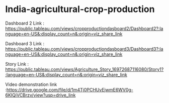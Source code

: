 # India-agricultural-crop-production


Dashboard 2 Link : https://public.tableau.com/views/cropproductiondasboard2/Dashboard2?:language=en-US&:display_count=n&:origin=viz_share_link

Dashboard 3 Link : https://public.tableau.com/views/cropproductiondasboard3/Dashboard3?:language=en-US&:display_count=n&:origin=viz_share_link

Story Link : https://public.tableau.com/views/Agriculture_Story_16972687116080/Story1?:language=en-US&:display_count=n&:origin=viz_share_link

Video demonstration link :https://drive.google.com/file/d/1m4Tj0PCHUvEjwmE6WV0g-6KIQiVCBrzv/view?usp=drive_link
